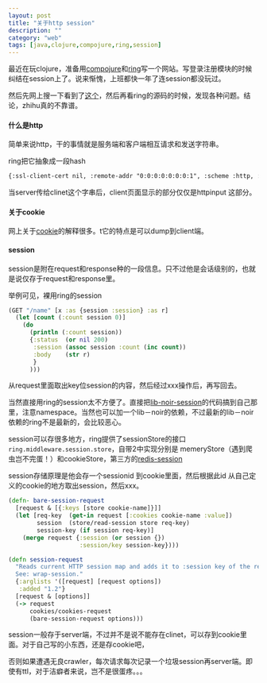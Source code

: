 ```yaml
---
layout: post
title: "关于http session"
description: ""
category: "web"
tags: [java,clojure,compojure,ring,session]
---
```


最近在玩clojure，准备用[compojure](https://github.com/weavejester/compojure)和[ring](https://github.com/ring-clojure/ring)写一个网站。写登录注册模块的时候纠结在session上了。说来惭愧，上班都快一年了连session都没玩过。

然后先网上搜一下看到了[这个](http://www.zhihu.com/question/19786827)，然后再看ring的源码的时候，发现各种问题。结论，zhihu真的不靠谱。

#### 什么是http
简单来说http，干的事情就是服务端和客户端相互请求和发送字符串。

ring把它抽象成一段hash

```html
{:ssl-client-cert nil, :remote-addr "0:0:0:0:0:0:0:1", :scheme :http, :query-params {}, :session {}, :form-params {}, :multipart-params {}, :request-method :get, :query-string nil, :route-params {:x "1123"}, :content-type nil, :cookies {"ring-session" {:value "ZiCQ0rUvKHWdiS42Z6MidZci8tGKzehBcwtyJJjMBRJhDRLnEKWtpYH2OgLdA8rC--Ko2pbNbOTEUdNP3TWcULabbybHjc74hAVHX4Ddr+G9U="}}, :uri "/sess/1123", :session/key nil, :server-name "localhost", :params {:x "1123"}, :headers {"accept-encoding" "gzip, deflate", "user-agent" "Mozilla/5.0 (Macintosh; Intel Mac OS X 10_9_3) AppleWebKit/537.76.4 (KHTML, like Gecko) Version/7.0.4 Safari/537.76.4", "connection" "keep-alive", "accept-language" "zh-cn", "accept" "text/html,application/xhtml+xml,application/xml;q=0.9,*/*;q=0.8", "host" "localhost:3000", "cookie" "ring-session=ZiCQ0rUvKHWdiS42Z6MidZci8tGKzehBcwtyJJjMBRJhDRLnEKWtpYH2OgLdA8rC--Ko2pbNbOTEUdNP3TWcULabbybHjc74hAVHX4Ddr%2BG9U%3D"}, :content-length nil, :server-port 3000, :character-encoding nil, :body # <httpinput org.eclipse.jetty.server.httpinput@4decb8c1="">, :flash nil}
```

当server传给clinet这个字串后，client页面显示的部分仅仅是httpinput 这部分。

#### 关于cookie
网上关于[cookie](http://zh.wikipedia.org/wiki/Cookie)的解释很多。t它的特点是可以dump到client端。

#### session
session是附在request和response种的一段信息。只不过他是会话级别的，也就是说仅存于request和response里。

举例可见，裸用ring的session

```clojure
(GET "/name" [x :as {session :session} :as r]
  (let [count (:count session 0)]
    (do
      (println (:count session))
      {:status  (or nil 200)
       :session (assoc session :count (inc count))
       :body    (str r)
       }
      )))
```
从request里面取出key位session的内容，然后经过xxx操作后，再写回去。

当然直接用ring的session太不方便了。直接把[lib-noir-session](https://github.com/noir-clojure/lib-noir/blob/master/src/noir/session.clj)的代码搞到自己那里，注意namespace。当然也可以加一个lib－noir的依赖，不过最新的lib－noir依赖的ring不是最新的，会比较恶心。



session可以存很多地方，ring提供了sessionStore的接口`ring.middleware.session.store`，自带2中实现分别是 memeryStore（遇到爬虫岂不完蛋！）和cookieStore，第三方的[redis-session](https://github.com/wuzhe/clj-redis-session)

session存储原理是他会存一个sessionid 到cookie里面，然后根据此id 从自己定义的cookie的地方取出session，然后xxx。

```clojure
(defn- bare-session-request
  [request & [{:keys [store cookie-name]}]]
  (let [req-key  (get-in request [:cookies cookie-name :value])
        session  (store/read-session store req-key)
        session-key (if session req-key)]
    (merge request {:session (or session {})
                    :session/key session-key})))

(defn session-request
  "Reads current HTTP session map and adds it to :session key of the request.
  See: wrap-session."
  {:arglists '([request] [request options])
   :added "1.2"}
  [request & [options]]
  (-> request
      cookies/cookies-request
      (bare-session-request options)))
```

session一般存于server端，不过并不是说不能存在clinet，可以存到cookie里面。对于自己写的小东西，还是存cookie吧，

否则如果遭遇无良crawler，每次请求每次记录一个垃圾session再server端。即使有ttl，对于洁癖者来说，岂不是很蛋疼。。。

